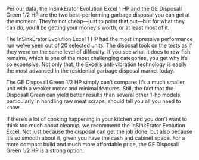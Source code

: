 Per our data, the InSinkErator Evolution Excel 1 HP and the GE Disposall Green 1/2 HP are the two best-performing garbage disposal you can get at the moment. They’re not cheap—just to point that out—but for what they can do, you’ll be getting your money's worth, or at least most of it. 

The InSinkErator Evolution Excel 1 HP had the most impressive performance run we’ve seen out of 20 selected units. The disposal took on the tests as if they were on the same level of difficulty. If you see what it does to raw fish remains, which is one of the most challenging categories, you get why it’s so expensive. Not only that, the Excel’s anti-vibration technology is easily the most advanced in the residential garbage disposal market today. 

The GE Disposall Green 1/2 HP simply can’t compare: It’s a much smaller unit with a weaker motor and minimal features. Still, the fact that the Disposall Green can yield better results than several other 1-hp models, particularly in handling raw meat scraps, should tell you all you need to know.

If there’s a lot of cooking happening in your kitchen and you don’t want to think too much about cleanup, we recommend the InSinkErator Evolution Excel. Not just because the disposal can get the job done, but also because it’s so smooth about it, given you have the cash and cabinet space. For a more compact build and much more affordable price, the GE Disposall Green 1/2 HP is a strong option.